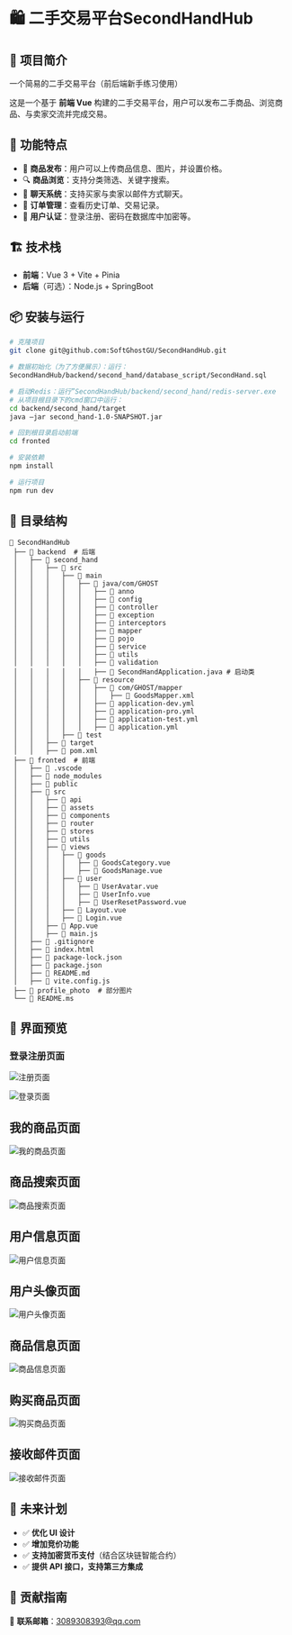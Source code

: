 # 🛍️ 二手交易平台SecondHandHub

## 📌 项目简介

一个简易的二手交易平台（前后端新手练习使用）

这是一个基于 **前端 Vue** 构建的二手交易平台，用户可以发布二手商品、浏览商品、与卖家交流并完成交易。

## 🚀 功能特点
- 🛒 **商品发布**：用户可以上传商品信息、图片，并设置价格。
- 🔍 **商品浏览**：支持分类筛选、关键字搜索。
- 💬 **聊天系统**：支持买家与卖家以邮件方式聊天。
- 🔄 **订单管理**：查看历史订单、交易记录。
- 🔐 **用户认证**：登录注册、密码在数据库中加密等。

## 🏗️ 技术栈
- **前端**：Vue 3 + Vite + Pinia
- **后端**（可选）：Node.js + SpringBoot

## 📦 安装与运行
```bash
# 克隆项目
git clone git@github.com:SoftGhostGU/SecondHandHub.git

# 数据初始化（为了方便展示）：运行： 
SecondHandHub/backend/second_hand/database_script/SecondHand.sql

# 启动Redis：运行”SecondHandHub/backend/second_hand/redis-server.exe
# 从项目根目录下的cmd窗口中运行：
cd backend/second_hand/target
java –jar second_hand-1.0-SNAPSHOT.jar

# 回到根目录启动前端
cd fronted

# 安装依赖
npm install

# 运行项目
npm run dev
```

## 📜 目录结构
```
📂 SecondHandHub
 ├── 📁 backend  # 后端
 │   ├── 📁 second_hand
 │   │   ├── 📁 src
 │   │   │   ├── 📁 main
 │   │   │   │   ├── 📁 java/com/GHOST
 │   │   │   │   │   ├── 📁 anno
 │   │   │   │   │   ├── 📁 config
 │   │   │   │   │   ├── 📁 controller
 │   │   │   │   │   ├── 📁 exception
 │   │   │   │   │   ├── 📁 interceptors
 │   │   │   │   │   ├── 📁 mapper
 │   │   │   │   │   ├── 📁 pojo
 │   │   │   │   │   ├── 📁 service
 │   │   │   │   │   ├── 📁 utils
 │   │   │   │   │   ├── 📁 validation
 │   │   │   │   │   ├── 📄 SecondHandApplication.java # 启动类
 │   │   │   │   ├── 📁 resource
 │   │   │   │   │   ├── 📁 com/GHOST/mapper
 │   │   │   │   │   │   ├── 📄 GoodsMapper.xml
 │   │   │   │   │   ├── 📄 application-dev.yml
 │   │   │   │   │   ├── 📄 application-pro.yml
 │   │   │   │   │   ├── 📄 application-test.yml
 │   │   │   │   │   ├── 📄 application.yml
 │   │   │   ├── 📁 test
 │   │   ├── 📁 target
 │   │   ├── 📄 pom.xml
 ├── 📁 fronted  # 前端
 │   ├── 📁 .vscode
 │   ├── 📁 node_modules
 │   ├── 📁 public
 │   ├── 📁 src
 │   │   ├── 📁 api
 │   │   ├── 📁 assets
 │   │   ├── 📁 components
 │   │   ├── 📁 router
 │   │   ├── 📁 stores
 │   │   ├── 📁 utils
 │   │   ├── 📁 views
 │   │   │   ├── 📁 goods
 │   │   │   │   ├── 📄 GoodsCategory.vue
 │   │   │   │   ├── 📄 GoodsManage.vue
 │   │   │   ├── 📁 user
 │   │   │   │   ├── 📄 UserAvatar.vue
 │   │   │   │   ├── 📄 UserInfo.vue
 │   │   │   │   ├── 📄 UserResetPassword.vue
 │   │   │   ├── 📄 Layout.vue
 │   │   │   ├── 📄 Login.vue
 │   │   ├── 📄 App.vue
 │   │   ├── 📄 main.js
 │   ├── 📄 .gitignore
 │   ├── 📄 index.html
 │   ├── 📄 package-lock.json
 │   ├── 📄 package.json
 │   ├── 📄 README.md
 │   ├── 📄 vite.config.js
 ├── 📁 profile_photo  # 部分图片
 └── 📄 README.ms
```

## 🎨 界面预览

### 登录注册页面

![注册页面](./profile_photo/1.register.png)

![登录页面](./profile_photo/2.login.png)

## 我的商品页面

![我的商品页面](./profile_photo/3.myGoods.png)

## 商品搜索页面

![商品搜索页面](./profile_photo/4.searchGoods.png)

## 用户信息页面

![用户信息页面](./profile_photo/5.userInfo.png)

## 用户头像页面

![用户头像页面](./profile_photo/6.userImage.png)

## 商品信息页面

![商品信息页面](./profile_photo/7.goodsInfo.png)

## 购买商品页面

![购买商品页面](./profile_photo/8.buyGoods.png)

## 接收邮件页面

![接收邮件页面](./profile_photo/9.receiveEmail.png)

## 📌 未来计划
- ✅ **优化 UI 设计**
- ✅ **增加竞价功能**
- ✅ **支持加密货币支付**（结合区块链智能合约）
- ✅ **提供 API 接口，支持第三方集成**

## 🤝 贡献指南

📧 **联系邮箱**：3089308393@qq.com

